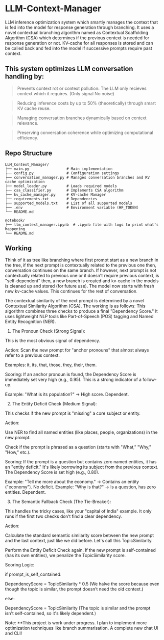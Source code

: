 # LLM-Context-Manager
LLM inference optimization system which smartly manages the context that is fed into the model for response generation through branching. It uses a novel contextual branching algorithm named as Contextual Scaffolding Algorithm (CSA) which determines if the previous context is needed for response generation or not. KV-cache for all responses is stored and can be called back and fed into the model if successive prompts require past context.

## This system optimizes LLM conversation handling by:

> Prevents context rot or context pollution. The LLM only recieves context which it requires. (Only signal No noise)

> Reducing inference costs by up to 50% (theoretically) through smart KV cache reuse.

> Managing conversation branches dynamically based on context relevance.

> Preserving conversation coherence while optimizing computational efficiency.

## Repo Structure
```
LLM_Context_Manager/
├── main.py                 # Main implementation
├── config.py               # Configuration settings
├── conversation_manager.py # Manages conversation branches and KV cache optimization
├── model_loader.py         # Loads required models
├── csa_classifier.py       # Implements CSA algorithm
├── kv_cache_manager.py     # KV-cache Manager
├── requirements.txt        # Dependencies
├── supported_models.txt    # List of all supported models
├── .env                    # Environment variable (HF_TOKEN)
└── README.md               

notebook/
├── llm_context_manager.ipynb  # .ipynb file with logs to print what's happening
└── README.md
```

## Working
Think of it as tree like branching where first prompt start as a new branch in the tree, if the next prompt is contextually related to the previous one then, conversation continues on the same branch. If however, next prompt is not contextually related to previous one or it doesn't require previous context, is "self-dependent" then, a new branch is created and kv-cache in the models is cleaned up and stored (for future use). The model now starts with fresh new kv-cache values. This continues for the rest of conversation.

The contextual similarity of the next prompt is determined by a novel Contextual Similarity Algorithm (CSA). The working is as follows:
This algorithm combines three checks to produce a final "Dependency Score." It uses lightweight NLP tools like Part-of-Speech (POS) tagging and Named Entity Recognition (NER).

1. The Pronoun Check (Strong Signal):

  This is the most obvious signal of dependency.
  
  Action: Scan the new prompt for "anchor pronouns" that almost always refer to a previous context.
  
  Examples: it, its, that, those, they, their, them.
  
  Scoring: If an anchor pronoun is found, the Dependency Score is immediately set very high (e.g., 0.95). This is a strong indicator of a follow-up.
  
  Example: "What is its population?" -> High score. Dependent.

2. The Entity Deficit Check (Medium Signal):

  This checks if the new prompt is "missing" a core subject or entity.
  
  Action:
  
  Use NER to find all named entities (like places, people, organizations) in the new prompt.
  
  Check if the prompt is phrased as a question (starts with "What," "Why," "How," etc.).
  
  Scoring: If the prompt is a question but contains zero named entities, it has an "entity deficit." It's likely borrowing its subject from the previous context. The Dependency Score is set high (e.g., 0.80).
  
  Example: "Tell me more about the economy." -> Contains an entity ("economy"). No deficit.
  Example: "Why is that?" -> Is a question, has zero entities. Dependent.

3. The Semantic Fallback Check (The Tie-Breaker):

  This handles the tricky cases, like your "capital of India" example. It only runs if the first two checks don't find a clear dependency.
  
  Action:
  
  Calculate the standard semantic similarity score between the new prompt and the last context, just like we did before. Let's call this TopicSimilarity.
  
  Perform the Entity Deficit Check again. If the new prompt is self-contained (has its own entities), we penalize the TopicSimilarity score.
  
  Scoring Logic:
  
  if prompt_is_self_contained:
  
  DependencyScore = TopicSimilarity * 0.5  (We halve the score because even though the topic is similar, the prompt doesn't need the old context.)
  
  else:
  
  DependencyScore = TopicSimilarity (The topic is similar and the prompt isn't self-contained, so it's likely dependent.)



Note: **This project is work under progress. I plan to implement more optimization techniques like branch summarisation. A complete new chat UI and CLI!
